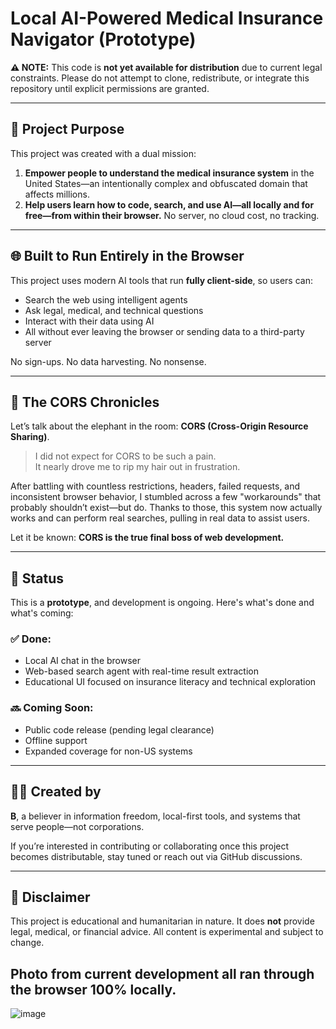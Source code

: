 # Local AI-Powered Medical Insurance Navigator (Prototype)

**⚠️ NOTE:** This code is **not yet available for distribution** due to current legal constraints. Please do not attempt to clone, redistribute, or integrate this repository until explicit permissions are granted.

---

## 🧠 Project Purpose

This project was created with a dual mission:

1. **Empower people to understand the medical insurance system** in the United States—an intentionally complex and obfuscated domain that affects millions.
2. **Help users learn how to code, search, and use AI—all locally and for free—from within their browser.** No server, no cloud cost, no tracking.

---

## 🌐 Built to Run Entirely in the Browser

This project uses modern AI tools that run **fully client-side**, so users can:
- Search the web using intelligent agents
- Ask legal, medical, and technical questions
- Interact with their data using AI
- All without ever leaving the browser or sending data to a third-party server

No sign-ups. No data harvesting. No nonsense.

---

## 😤 The CORS Chronicles

Let’s talk about the elephant in the room: **CORS (Cross-Origin Resource Sharing)**.

> I did not expect for CORS to be such a pain.  
> It nearly drove me to rip my hair out in frustration.

After battling with countless restrictions, headers, failed requests, and inconsistent browser behavior, I stumbled across a few "workarounds" that probably shouldn’t exist—but do. Thanks to those, this system now actually works and can perform real searches, pulling in real data to assist users.

Let it be known: **CORS is the true final boss of web development.**

---

## 🚧 Status

This is a **prototype**, and development is ongoing. Here's what's done and what's coming:

### ✅ Done:
- Local AI chat in the browser
- Web-based search agent with real-time result extraction
- Educational UI focused on insurance literacy and technical exploration

### 🔜 Coming Soon:
- Public code release (pending legal clearance)
- Offline support
- Expanded coverage for non-US systems

---

## 👨‍💻 Created by

**B**, a believer in information freedom, local-first tools, and systems that serve people—not corporations.

If you’re interested in contributing or collaborating once this project becomes distributable, stay tuned or reach out via GitHub discussions.

---

## 🛑 Disclaimer

This project is educational and humanitarian in nature. It does **not** provide legal, medical, or financial advice. All content is experimental and subject to change.

## Photo from current development all ran through the browser 100% locally.
![image](https://github.com/user-attachments/assets/882b0bb1-d6d8-4f73-8142-8a162cf75657)


